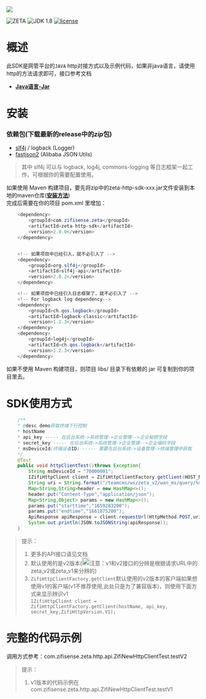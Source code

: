 ![](https://www.zifisense.com/v4/images/logo.png#pic_center)

![ZETA](https://img.shields.io/badge/project-ZETA_HTTP_SDK-blue)
![JDK 1.8](https://img.shields.io/badge/JDK-1.8-brightgreen.svg)
[![license](https://img.shields.io/badge/license-MIT-orange)](https://github.com/zifisense/zeta-http-sdk/blob/master/LICENSE.txt)

概述
============
此SDK是网管平台的`JAVA` http对接方式以及示例代码，如果非java语言，请使用http的方法请求即可，接口参考文档

* **[Java语言-Jar](https://github.com/zifisense/zeta-http-sdk/releases)**

安装
============

### 依赖包(下载最新的release中的*zip*包)
* [slf4j](http://www.slf4j.org/) / logback (Logger)
* [fastjson2](https://github.com/alibaba/fastjson2) (Alibaba JSON Utils)

> 其中 slf4j 可以与 logback, log4j, commons-logging 等日志框架一起工作，可根据你的需要配置使用。

如果使用 Maven 构建项目，要先将zip中的zeta-http-sdk-xxx.jar文件安装到本地的maven仓库(**[安装方法](https://blog.csdn.net/Ivy_Xinxxx/article/details/126284107)**)
<br/>完成后需要在你的项目 pom.xml 里增加：

```Java
    <dependency>
        <groupId>com.zifisense.zeta</groupId>
        <artifactId>zeta-http-sdk</artifactId>
        <version>2.0.0</version>
    </dependency>


    <!-- 如果项目中已经引入，就不必引入了 -->
    <dependency>
        <groupId>org.slf4j</groupId>
        <artifactId>slf4j-api</artifactId>
        <version>2.0.2</version>
    </dependency>

    <!-- 如果项目中已经引入日志框架了，就不必引入了 -->
    <!-- For logback log dependency-->
    <dependency>
        <groupId>ch.qos.logback</groupId>
        <artifactId>logback-classic</artifactId>
        <version>1.2.3</version>
    </dependency>
    <dependency>
        <groupId>log4j</groupId>
        <artifactId>ch.qos.logback</artifactId>
        <version>1.2.3</version>
    </dependency>
```

如果不使用 Maven 构建项目，则项目 libs/ 目录下有依赖的 jar 可复制到你的项目里去。


SDK使用方式
=================

```java
    /**
    * @desc demo获取终端下行控制 
    * hostName
    * api_key ----- 在后台系统->系统管理->企业管理-->企业秘钥字段
    * secret_key ----- 在后台系统->系统管理->企业管理-->企业编码字段
    * msDeviceId(终端设备ID) ----- 需要在后台系统->设备管理->终端管理中获取
    */
    @Test
    public void httpClientTest()throws Exception{
        String msDeviceId = "70000001";
        IZifiHttpClient client = ZifiHttpClientFactory.getClient(HOST_NAME, API_KEY, SECRET_KEY);
        String uri = String.format("/teamcms/ws/zeta_v2/wan_ms/query/%s/getMsCtlHistoryByDate",msDeviceId);
        Map<String,String>header = new HashMap<>();
        header.put("Content-Type","application/json");
        Map<String,Object> params = new HashMap<>();
        params.put("starttime","1659283200");
        params.put("endtime","1661875200");
        ApiResponse apiResponse = client.requestUrl(HttpMethod.POST,uri,header,params);
        System.out.println(JSON.toJSONString(apiResponse));
    }
```

> 提示：<br>
> 1. 更多的API接口请见文档<br>
> 2. 默认使用的是v2版本(<img src="https://github.githubassets.com/images/icons/emoji/unicode/26a0.png"  height="20" width="20">注意：v1和v2接口的分辨是根据请求URL中的zeta_v2或zeta_v1来分辨的)
> 3. `ZifiHttpClientFactory.getClient`默认使用的v2版本的客户端如果想使用v1的客户端(v1不推荐使用,此处只是为了兼容版本)，则使用下面方式来显示辨识v1<br/>`IZifiHttpClient client = ZifiHttpClientFactory.getClient(hostName, api_key, secret_key,ZifiHttpVersion.V1);`


完整的代码示例
============
调用方式参考：com.zifisense.zeta.http.api.ZifiNewHttpClientTest.testV2

> 提示：<br>
> 1. v1版本的代码示例在com.zifisense.zeta.http.api.ZifiNewHttpClientTest.testV1



